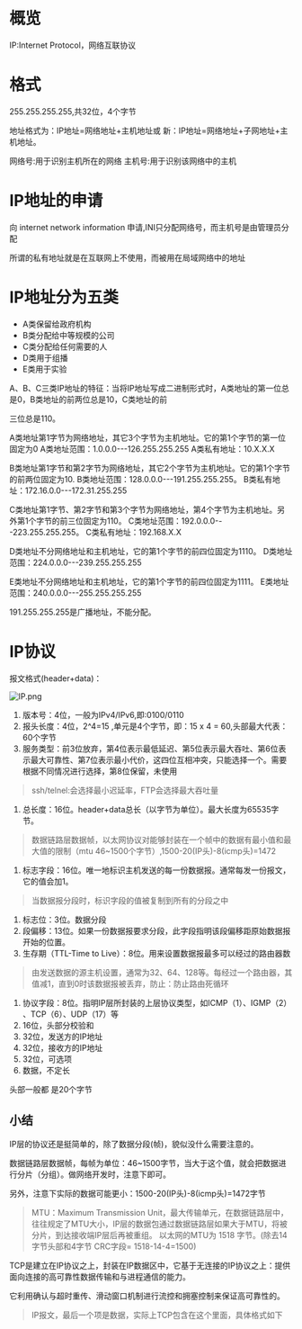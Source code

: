 # 概览

IP:Internet Protocol，网络互联协议

# 格式

255.255.255.255,共32位，4个字节

地址格式为：IP地址=网络地址\+主机地址或 新：IP地址=网络地址\+子网地址\+主机地址。

网络号:用于识别主机所在的网络
主机号:用于识别该网络中的主机

# IP地址的申请
向 internet network information 申请,INI只分配网络号，而主机号是由管理员分配

所谓的私有地址就是在互联网上不使用，而被用在局域网络中的地址

# IP地址分为五类

- A类保留给政府机构
- B类分配给中等规模的公司
- C类分配给任何需要的人
- D类用于组播
- E类用于实验

A、B、C三类IP地址的特征：当将IP地址写成二进制形式时，A类地址的第一位总是0，B类地址的前两位总是10，C类地址的前

三位总是110。

A类地址第1字节为网络地址，其它3个字节为主机地址。它的第1个字节的第一位固定为0
A类地址范围：1.0.0.0\-\-\-126.255.255.255
A类私有地址：10.X.X.X

B类地址第1字节和第2字节为网络地址，其它2个字节为主机地址。它的第1个字节的前两位固定为10.
B类地址范围：128.0.0.0\-\-\-191.255.255.255。
B类私有地址：172.16.0.0\-\-\-172.31.255.255

C类地址第1字节、第2字节和第3个字节为网络地址，第4个字节为主机地址。另外第1个字节的前三位固定为110。
C类地址范围：192.0.0.0\-\-\-223.255.255.255。
C类私有地址：192.168.X.X

D类地址不分网络地址和主机地址，它的第1个字节的前四位固定为1110。
D类地址范围：224.0.0.0\-\-\-239.255.255.255

E类地址不分网络地址和主机地址，它的第1个字节的前四位固定为1111。
E类地址范围：240.0.0.0\-\-\-255.255.255.255

191.255.255.255是广播地址，不能分配。

# IP协议

报文格式\(header\+data\)：

![IP.png](image/IP.png)

1. 版本号：4位，一般为IPv4/IPv6,即:0100/0110
2. 报头长度：4位，2^4=15 ,单元是4个字节，即：15 x 4 = 60,头部最大代表：60个字节
3. 服务类型：前3位放弃，第4位表示最低延迟、第5位表示最大吞吐、第6位表示最大可靠性、第7位表示最小代价，这四位互相冲突，只能选择一个。需要根据不同情况进行选择，第8位保留，未使用

> ssh/telnel:会选择最小迟延率，FTP会选择最大吞吐量

1. 总长度：16位。header\+data总长（以字节为单位）。最大长度为65535字节。

> 数据链路层数据帧，以太网协议对能够封装在一个帧中的数据有最小值和最大值的限制（mtu 46~1500个字节）,1500\-20\(IP头\)\-8\(icmp头\)=1472

1. 标志字段：16位。唯一地标识主机发送的每一份数据报。通常每发一份报文，它的值会加1。

> 当数据报分段时，标识字段的值被复制到所有的分段之中

1. 标志位：3位。数据分段
2. 段偏移：13位。如果一份数据报要求分段，此字段指明该段偏移距原始数据报开始的位置。
3. 生存期（TTL\-Time to Live）：8位。用来设置数据报最多可以经过的路由器数

> 由发送数据的源主机设置，通常为32、64、128等。每经过一个路由器，其值减1，直到0时该数据报被丢弃，防止：防止路由死循环

1. 协议字段：8位。指明IP层所封装的上层协议类型，如ICMP（1）、IGMP（2） 、TCP（6）、UDP（17）等
2. 16位，头部分校验和
3. 32位，发送方的IP地址
4. 32位，接收方的IP地址
5. 32位，可选项
6. 数据，不定长

头部一般都 是20个字节

## 小结

IP层的协议还是挺简单的，除了数据分段\(帧\)，貌似没什么需要注意的。

数据链路层数据帧，每帧为单位：46~1500字节，当大于这个值，就会把数据进行分片（分组）。做网络开发时，注意下即可。

另外，注意下实际的数据可能更小：1500\-20\(IP头\)\-8\(icmp头\)=1472字节

> MTU：Maximum Transmission Unit，最大传输单元，在数据链路层中，往往规定了MTU大小，IP层的数据包通过数据链路层如果大于MTU，将被分片，到达接收端IP层后再被重组。
> 以太网的MTU为 1518 字节。\(除去14字节头部和4字节 CRC字段= 1518\-14\-4=1500\)

TCP是建立在IP协议之上，封装在IP数据区中，它基于无连接的IP协议之上：提供面向连接的高可靠性数据传输和与进程通信的能力。

它利用确认与超时重传、滑动窗口机制进行流控和拥塞控制来保证高可靠性的。

> IP报文，最后一个项是数据，实际上TCP包含在这个里面，具体格式如下
